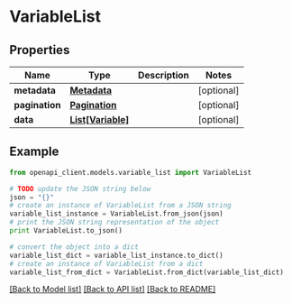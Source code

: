 # VariableList


## Properties
Name | Type | Description | Notes
------------ | ------------- | ------------- | -------------
**metadata** | [**Metadata**](Metadata.md) |  | [optional] 
**pagination** | [**Pagination**](Pagination.md) |  | [optional] 
**data** | [**List[Variable]**](Variable.md) |  | [optional] 

## Example

```python
from openapi_client.models.variable_list import VariableList

# TODO update the JSON string below
json = "{}"
# create an instance of VariableList from a JSON string
variable_list_instance = VariableList.from_json(json)
# print the JSON string representation of the object
print VariableList.to_json()

# convert the object into a dict
variable_list_dict = variable_list_instance.to_dict()
# create an instance of VariableList from a dict
variable_list_from_dict = VariableList.from_dict(variable_list_dict)
```
[[Back to Model list]](../README.md#documentation-for-models) [[Back to API list]](../README.md#documentation-for-api-endpoints) [[Back to README]](../README.md)


